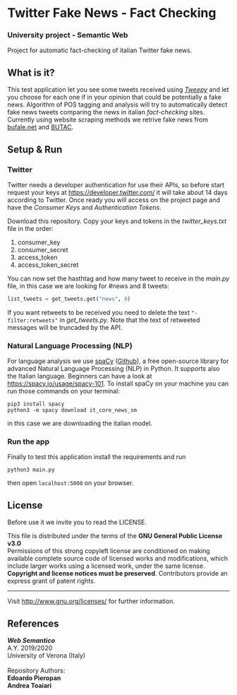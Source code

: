 # Twitter Fake News - Fact Checking

### __University project - Semantic Web__
Project for automatic fact-checking of italian Twitter fake news.

## What is it?

This test application let you see some tweets received using [*Tweepy*](http://docs.tweepy.org/en/latest/) and let you choose for each one if in your opinion that could be potentially a fake news. Algorithm of POS tagging and analysis will try to automatically detect fake news tweets comparing the news in italian *fact-checking* sites. Currently using website scraping methods we retrive fake news from [bufale.net](https://www.bufale.net/bufala/) and [BUTAC](https://www.butac.it/category/bufala/).
## Setup & Run

### Twitter
Twitter needs a developer authentication for use their APIs, so before start request your keys at https://developer.twitter.com/ it will take about 14 days according to Twitter. Once ready you will access on the project page and have the *Consumer Keys* and *Authentication Tokens*.

Download this repository.
Copy your keys and tokens in the *twitter_keys.txt* file in the order:
1. consumer_key
1. consumer_secret
1. access_token
1. access_token_secret

You can now set the hasthtag and how many tweet to receive in the *main.py* file, in this case we are looking for #news and 8 tweets:

```python
list_tweets = get_tweets.get("news", 8)
```
If you want retweets to be received you need to delete the text `"-filter:retweets"` in *get_tweets.py*. Note that the text of retweeted messages will be truncaded by the API.

### Natural Language Processing (NLP)
For language analysis we use [spaCy](https://spacy.io/usage) ([Github](https://github.com/explosion/spaCy)), a free open-source library for advanced Natural Language Processing (NLP) in Python. It supports also the Italian language. Beginners can have a look at https://spacy.io/usage/spacy-101.
To install spaCy on your machine you can run those commands on your terminal:
```
pip3 install spacy
python3 -m spacy download it_core_news_sm
```
in this case we are downloading the italian model.

### Run the app
Finally to test this application install the requirements and run
```
python3 main.py
```
then open `localhost:5000` on your browser.

## License
Before use it we invite you to read the LICENSE.<br >

This file is distributed under the terms of the __GNU General Public License v3.0__<br >
Permissions of this strong copyleft license are conditioned on making available complete source code of licensed works and modifications, which include larger works using a licensed work, under the same license. __Copyright and license notices must be preserved__. Contributors provide an express grant of patent rights.<br><hr>
Visit <http://www.gnu.org/licenses/> for further information.<br >

## References

***Web Semantico*** <br >
A.Y. 2019/2020 <br >
University of Verona (Italy) <br > <br >
Repository Authors: <br >
**Edoardo Pieropan** <br>
**Andrea Toaiari**
